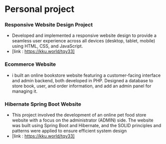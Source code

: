 # Personal project
### Responsive Website Design Project
- Developed and implemented a responsive website design to provide a seamless
  user experience across all devices (desktop, tablet, mobile)
  using HTML, CSS, and JavaScript.
- [link : https://kku.world/tqy33]

  
### Ecommerce Website
- i built an online bookstore website featuring a customer-facing
  interface and admin backend, both developed in PHP. Designed
  a database to store book, user, and order information, and add
  an admin panel for managing it.


### Hibernate Spring Boot Website
- This project involved the development of an online pet food store website
  with a focus on the administrator (ADMIN) side. The website was built using
  Spring Boot and Hibernate, and the SOLID principles and patterns were applied
  to ensure efficient system design
- [link : https://kku.world/tqy33]
